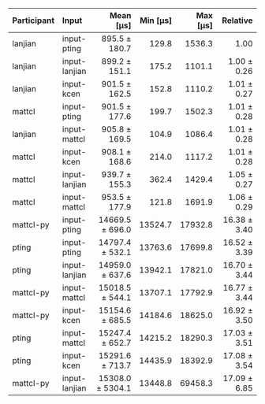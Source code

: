 | Participant | Input | Mean [µs] | Min [µs] | Max [µs] | Relative |
|:---|:---|---:|---:|---:|---:|
| lanjian | input-pting | 895.5 ± 180.7 | 129.8 | 1536.3 | 1.00 |
| lanjian | input-lanjian | 899.2 ± 151.1 | 175.2 | 1101.1 | 1.00 ± 0.26 |
| lanjian | input-kcen | 901.5 ± 162.5 | 152.8 | 1110.2 | 1.01 ± 0.27 |
| mattcl | input-pting | 901.5 ± 177.6 | 199.7 | 1502.3 | 1.01 ± 0.28 |
| lanjian | input-mattcl | 905.8 ± 169.5 | 104.9 | 1086.4 | 1.01 ± 0.28 |
| mattcl | input-kcen | 908.1 ± 168.6 | 214.0 | 1117.2 | 1.01 ± 0.28 |
| mattcl | input-lanjian | 939.7 ± 155.3 | 362.4 | 1429.4 | 1.05 ± 0.27 |
| mattcl | input-mattcl | 953.5 ± 177.9 | 121.8 | 1691.9 | 1.06 ± 0.29 |
| mattcl-py | input-pting | 14669.5 ± 696.0 | 13524.7 | 17932.8 | 16.38 ± 3.40 |
| pting | input-pting | 14797.4 ± 532.1 | 13763.6 | 17699.8 | 16.52 ± 3.39 |
| pting | input-lanjian | 14959.0 ± 637.6 | 13942.1 | 17821.0 | 16.70 ± 3.44 |
| mattcl-py | input-mattcl | 15018.5 ± 544.1 | 13707.1 | 17792.9 | 16.77 ± 3.44 |
| mattcl-py | input-kcen | 15154.6 ± 685.5 | 14184.6 | 18625.0 | 16.92 ± 3.50 |
| pting | input-mattcl | 15247.4 ± 652.7 | 14215.2 | 18290.3 | 17.03 ± 3.51 |
| pting | input-kcen | 15291.6 ± 713.7 | 14435.9 | 18392.9 | 17.08 ± 3.54 |
| mattcl-py | input-lanjian | 15308.0 ± 5304.1 | 13448.8 | 69458.3 | 17.09 ± 6.85 |
